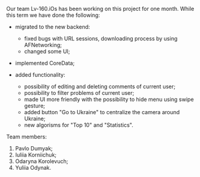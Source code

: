 Our team Lv-160.iOs has been working on this project for one month. 
While this term we have done the following:

- migrated to the new backend:
  * fixed bugs with URL sessions, downloading process by using AFNetworking;
  * changed some UI;
  
- implemented CoreData;

- added functionality: 
  * possibility of editing and deleting comments of current user;
  * possibility to filter problems of current user;
  * made UI more friendly with the possibility to hide menu using swipe gesture;
  * added button "Go to Ukraine" to centralize the camera around Ukraine;
  * new algorisms for "Top 10" and "Statistics".
  
Team members:
1. Pavlo Dumyak;
2. Iuliia Korniichuk;
3. Odaryna Korolevuch;
4. Yuliia Odynak.



